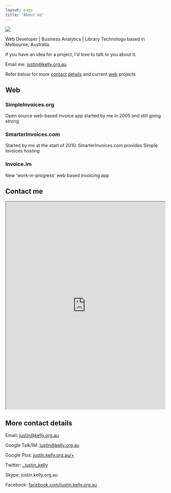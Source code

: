 ```yaml
---
layout: page
title: "About me"
---
```


![](http://justin.kelly.org.au/resume_files/author.png)

Web Developer | Business Analytics | Library Technologu based in Melbourne, Australia.

If you have an idea for a project, I'd love to talk to you about it.

Email me: <a href="mailto:justin@kelly.org.au">justin@kelly.org.au</a>

Refer below for more [contact](#contact_form) [details](#contact_details) and current [web](#web) projects

<a id="web"></a>

## Web


### SimpleInvoices.org

Open source web-based invoice app started by me in 2005 and still going strong

### SmarterInvoices.com

Started by me at the start of 2010. SmarterInvoices.com provides Simple Invoices hosting

### Invoice.im

New 'work-in-progress' web based invoicing app 

<a id="contact_form"></a>

## Contact me

<iframe width="500px" height="650px" src="http://justin.kelly.org.au/contact.php"><br /></iframe>

<a id="contact_details"></a>

## More contact details

Email: <a href="mailto:justin@kelly.org.au">justin@kelly.org.au</a>

Google Talk/IM: <a href="mailto:justin@kelly.org.au">justin@kelly.org.au</a>

Google Plus: <a href="http://justin.kelly.org.au/+">justin.kelly.org.au/+</a>

Twitter: <a href="http://twitter.com/_justin_kelly">_justin_kelly</a>

Skype: justin.kelly.org.au

Facebook: <a href="http://facebook.com/justin.kelly.org.au">facebook.com/justin.kelly.org.au</a>
